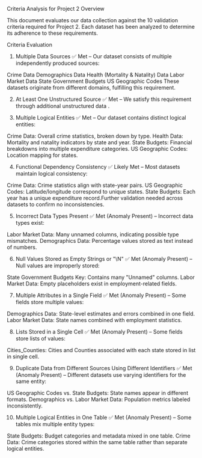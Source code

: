 Criteria Analysis for Project 2
Overview

This document evaluates our data collection against the 10 validation criteria required for Project 2. Each dataset has been analyzed to determine its adherence to these requirements.

Criteria Evaluation

1. Multiple Data Sources
✅ Met – Our dataset consists of multiple independently produced sources:

Crime Data
Demographics Data
Health (Mortality & Natality) Data
Labor Market Data
State Government Budgets
US Geographic Codes
These datasets originate from different domains, fulfilling this requirement.

2. At Least One Unstructured Source
✅ Met – We satisfy this requirement through additional unstructured data .

3. Multiple Logical Entities
✅ Met – Our dataset contains distinct logical entities:

Crime Data: Overall crime statistics, broken down by type.
Health Data: Mortality and natality indicators by state and year.
State Budgets: Financial breakdowns into multiple expenditure categories.
US Geographic Codes: Location mapping for states.

4. Functional Dependency Consistency
✅ Likely Met – Most datasets maintain logical consistency:

Crime Data: Crime statistics align with state-year pairs.
US Geographic Codes: Latitude/longitude correspond to unique states.
State Budgets: Each year has a unique expenditure record.Further validation needed across datasets to confirm no inconsistencies.

5. Incorrect Data Types Present
✅ Met (Anomaly Present) – Incorrect data types exist:

Labor Market Data: Many unnamed columns, indicating possible type mismatches.
Demographics Data: Percentage values stored as text instead of numbers.

6. Null Values Stored as Empty Strings or "\N"
✅ Met (Anomaly Present) – Null values are improperly stored:

State Government Budgets Key: Contains many "Unnamed" columns.
Labor Market Data: Empty placeholders exist in employment-related fields.

7. Multiple Attributes in a Single Field
✅ Met (Anomaly Present) – Some fields store multiple values:

Demographics Data: State-level estimates and errors combined in one field.
Labor Market Data: State names combined with employment statistics.

8. Lists Stored in a Single Cell
✅ Met (Anomaly Present) – Some fields store lists of values:

Cities_Counties: Cities and Counties associated with each state stored in list in single cell.

9. Duplicate Data from Different Sources Using Different Identifiers
✅ Met (Anomaly Present) – Different datasets use varying identifiers for the same entity:

US Geographic Codes vs. State Budgets: State names appear in different formats.
Demographics vs. Labor Market Data: Population metrics labeled inconsistently.

10. Multiple Logical Entities in One Table
✅ Met (Anomaly Present) – Some tables mix multiple entity types:

State Budgets: Budget categories and metadata mixed in one table.
Crime Data: Crime categories stored within the same table rather than separate logical entities.

